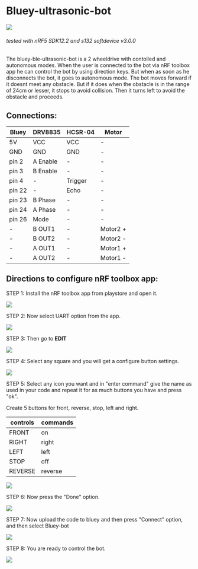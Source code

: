# Bluey-ultrasonic-bot 

![](photos/bluey-bot1.jpg) 

###### _tested with nRF5 SDK12.2 and s132 softdevice v3.0.0_
  
The bluey-ble-ultrasonic-bot is a 2 wheeldrive with contolled and autonomous modes. When the user is connected to the bot via nRF toolbox app he can control the bot by using direction keys. But when as soon as he disconnects the bot, it goes to autonomous mode. The bot moves forward if it doesnt meet any obstacle. But if it does when the obstacle is in the range of 24cm or lesser, it stops to avoid collision. Then it turns left to avoid the obstacle and proceeds.

## Connections: 

**Bluey**| **DRV8835**| **HCSR-04**| **Motor**
-----|-------|-----|-----
5V|VCC|VCC|-
GND|GND|GND|-
pin 2|A Enable|-|-
pin 3|B Enable|-|-
pin 4|-|Trigger|-
pin 22|-|Echo|-
pin 23|B Phase|-|-
pin 24|A Phase|-|-
pin 26|Mode|-|-
-|B OUT1|-|Motor2 +
-|B OUT2|-|Motor2 -
-|A OUT1|-|Motor1 +
-|A OUT2|-|Motor1 -

## Directions to configure nRF toolbox app:

STEP 1:
Install the nRF toolbox app from playstore and open it.

![](photos/install.jpg)

STEP 2:
Now select UART option from the app.

![](photos/select.jpg)

STEP 3:
Then go to **EDIT** 

![](photos/edit.jpg)

STEP 4:
Select any square and you will get a configure button settings.

![](photos/square.jpg)

STEP 5:
Select any icon you want and in "enter command" give the name as used in your code and repeat it for as much buttons you have and press "ok". 

Create 5 buttons for front, reverse, stop, left and right.

**controls**|**commands**
--------|--------
FRONT|on
RIGHT|right
LEFT|left
STOP|off
REVERSE|reverse

 ![](photos/command.jpg)

STEP 6:
Now press the "Done" option.

![](photos/control.jpg)
 
STEP 7:
Now upload the code to bluey and then press "Connect" option, and then select Bluey-bot 

![](photos/connect.jpg)


STEP 8:
You are ready to control the bot. 

![](photos/blueybotscreenshot.jpg)




